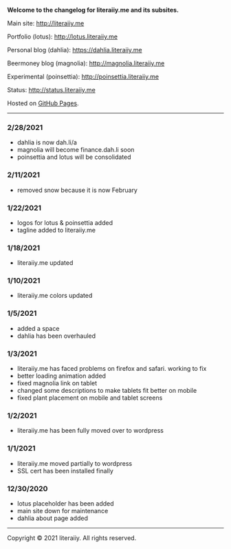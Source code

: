 

**Welcome to the changelog for literaiiy.me and its subsites.**

Main site: <http://literaiiy.me>

Portfolio (lotus): <http://lotus.literaiiy.me>

Personal blog (dahlia): <https://dahlia.literaiiy.me>

Beermoney blog (magnolia): <http://magnolia.literaiiy.me>

Experimental (poinsettia): <http://poinsettia.literaiiy.me>

Status: <http://status.literaiiy.me>

Hosted on [GitHub Pages](https://pages.github.com). 

----------
### 2/28/2021
- dahlia is now dah.li/a
- magnolia will become finance.dah.li soon
- poinsettia and lotus will be consolidated

### 2/11/2021
- removed snow because it is now February

### 1/22/2021
- logos for lotus & poinsettia added
- tagline added to literaiiy.me

### 1/18/2021
- literaiiy.me updated

### 1/10/2021

- literaiiy.me colors updated

### 1/5/2021

- added a space
- dahlia has been overhauled

### 1/3/2021
- literaiiy.me has faced problems on firefox and safari. working to fix
- better loading animation added
- fixed magnolia link on tablet
- changed some descriptions to make tablets fit better on mobile
- fixed plant placement on mobile and tablet screens

### 1/2/2021

- literaiiy.me has been fully moved over to wordpress

### 1/1/2021

- literaiiy.me moved partially to wordpress
- SSL cert has been installed finally

### 12/30/2020
- lotus placeholder has been added
- main site down for maintenance
- dahlia about page added

----------
Copyright © 2021 literaiiy. All rights reserved.
